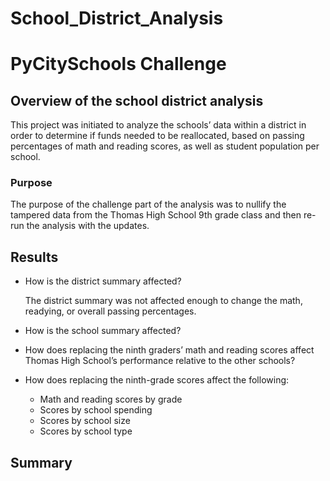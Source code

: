 # School_District_Analysis
# PyCitySchools Challenge
## Overview of the school district analysis
	
  This project was initiated to analyze the schools’ data within a district in order to determine if funds needed to be reallocated, based on passing percentages of math and reading scores, as well as student population per school.

### Purpose
	
  The purpose of the challenge part of the analysis was to nullify the tampered data from the Thomas High School 9th grade class and then re-run the analysis with the updates.

## Results 
  - How is the district summary affected?
		
    The district summary was not affected enough to change the math, readying, or overall passing percentages.
    
- How is the school summary affected?
- How does replacing the ninth graders’ math and reading scores affect Thomas High School’s performance relative to the other 	schools?
- How does replacing the ninth-grade scores affect the following:
	- Math and reading scores by grade
	- Scores by school spending
	- Scores by school size
	- Scores by school type

## Summary 

  
